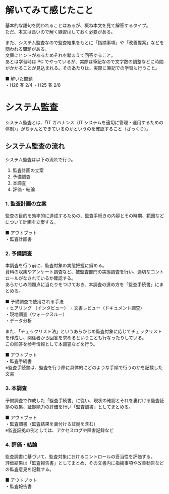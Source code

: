 # 解いてみて感じたこと

基本的な語句を問われることはあるが、概ね本文を見て解答するタイプ。  
ただ、本文は長いので解く練習はしておく必要がある。

また、システム監査なので監査結果をもとに「指摘事項」や「改善提案」などを問われる問題がある。  
文章にヒントがあるためそれを踏まえて回答すること。  
あとは学習時は PC でやっているが、実際は筆記なので文字数の調整などに時間がかかることが見込まれる。そのあたりは、実際に筆記での学習も行うこと。

■ 解いた問題  
・H26 春 2/4
・H25 春 2/8

# システム監査

システム監査とは、「IT ガバナンス（IT システムを適切に管理・運用するための体制）」がちゃんとできているのかというのを確認すること（ざっくり）。

## システム監査の流れ

システム監査は以下の流れで行う。

1. 監査計画の立案
2. 予備調査
3. 本調査
4. 評価・結論

### 1. 監査計画の立案

監査の目的を効率的に達成するための、監査手続きの内容とその時期、範囲などについて計画を立案する。

■ アウトプット  
・監査計画書

### 2. 予備調査

本調査を行う前に、監査対象の実態把握に努める。  
資料の収集やアンケート調査など、被監査部門の実態調査を行い、適切なコントロールがなされているか確認する。  
あらかじめ問題点に当たりをつけておき、本調査の進め方を「監査手続書」にまとめる。

■ 予備調査で使用される手法  
・ヒアリング （インタビュー）
・文書レビュー（ドキュメント調査）  
・現地調査（ウォークスルー）  
・データ分析

また、「チェックリスト法」というあらかじめ監査対象に応じてチェックリストを作成し、関係者から回答を求めるということも行なったりしている。  
この回答を参考情報として本調査などを行う。

■ アウトプット  
・監査手続書  
※監査手続書は、監査を行う際に具体的にどのような手順で行うのかを記載した文書

### 3. 本調査

予備調査で作成した「監査手続書」に従い、現状の確認とそれを裏付ける監査証拠の収集、証拠能力の評価を行い「監査調書」としてまとめる。

■ アウトプット  
・監査調書（監査結果を裏付ける証拠を含む）  
※監査証拠の例としては、アクセスログや障害記録など

### 4. 評価・結論

監査調書に基づいて、監査対象におけるコントロールの妥当性を評価する。  
評価結果は「監査報告書」としてまとめ、その文書内に指摘事項や改善勧告などの監査意見を記載する。

■ アウトプット  
・監査報告書
